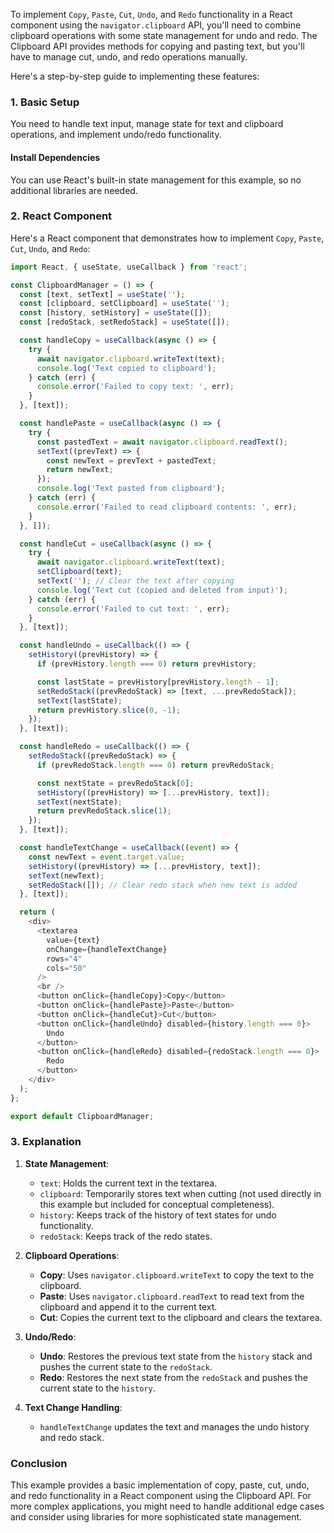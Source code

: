 To implement `Copy`, `Paste`, `Cut`, `Undo`, and `Redo` functionality in a React component using the `navigator.clipboard` API, you'll need to combine clipboard operations with some state management for undo and redo. The Clipboard API provides methods for copying and pasting text, but you'll have to manage cut, undo, and redo operations manually.

Here's a step-by-step guide to implementing these features:

### 1. Basic Setup

You need to handle text input, manage state for text and clipboard operations, and implement undo/redo functionality. 

#### Install Dependencies

You can use React's built-in state management for this example, so no additional libraries are needed.

### 2. React Component

Here's a React component that demonstrates how to implement `Copy`, `Paste`, `Cut`, `Undo`, and `Redo`:

```javascript
import React, { useState, useCallback } from 'react';

const ClipboardManager = () => {
  const [text, setText] = useState('');
  const [clipboard, setClipboard] = useState('');
  const [history, setHistory] = useState([]);
  const [redoStack, setRedoStack] = useState([]);

  const handleCopy = useCallback(async () => {
    try {
      await navigator.clipboard.writeText(text);
      console.log('Text copied to clipboard');
    } catch (err) {
      console.error('Failed to copy text: ', err);
    }
  }, [text]);

  const handlePaste = useCallback(async () => {
    try {
      const pastedText = await navigator.clipboard.readText();
      setText((prevText) => {
        const newText = prevText + pastedText;
        return newText;
      });
      console.log('Text pasted from clipboard');
    } catch (err) {
      console.error('Failed to read clipboard contents: ', err);
    }
  }, []);

  const handleCut = useCallback(async () => {
    try {
      await navigator.clipboard.writeText(text);
      setClipboard(text);
      setText(''); // Clear the text after copying
      console.log('Text cut (copied and deleted from input)');
    } catch (err) {
      console.error('Failed to cut text: ', err);
    }
  }, [text]);

  const handleUndo = useCallback(() => {
    setHistory((prevHistory) => {
      if (prevHistory.length === 0) return prevHistory;

      const lastState = prevHistory[prevHistory.length - 1];
      setRedoStack((prevRedoStack) => [text, ...prevRedoStack]);
      setText(lastState);
      return prevHistory.slice(0, -1);
    });
  }, [text]);

  const handleRedo = useCallback(() => {
    setRedoStack((prevRedoStack) => {
      if (prevRedoStack.length === 0) return prevRedoStack;

      const nextState = prevRedoStack[0];
      setHistory((prevHistory) => [...prevHistory, text]);
      setText(nextState);
      return prevRedoStack.slice(1);
    });
  }, [text]);

  const handleTextChange = useCallback((event) => {
    const newText = event.target.value;
    setHistory((prevHistory) => [...prevHistory, text]);
    setText(newText);
    setRedoStack([]); // Clear redo stack when new text is added
  }, [text]);

  return (
    <div>
      <textarea
        value={text}
        onChange={handleTextChange}
        rows="4"
        cols="50"
      />
      <br />
      <button onClick={handleCopy}>Copy</button>
      <button onClick={handlePaste}>Paste</button>
      <button onClick={handleCut}>Cut</button>
      <button onClick={handleUndo} disabled={history.length === 0}>
        Undo
      </button>
      <button onClick={handleRedo} disabled={redoStack.length === 0}>
        Redo
      </button>
    </div>
  );
};

export default ClipboardManager;
```

### 3. Explanation

1. **State Management**:
   - `text`: Holds the current text in the textarea.
   - `clipboard`: Temporarily stores text when cutting (not used directly in this example but included for conceptual completeness).
   - `history`: Keeps track of the history of text states for undo functionality.
   - `redoStack`: Keeps track of the redo states.

2. **Clipboard Operations**:
   - **Copy**: Uses `navigator.clipboard.writeText` to copy the text to the clipboard.
   - **Paste**: Uses `navigator.clipboard.readText` to read text from the clipboard and append it to the current text.
   - **Cut**: Copies the current text to the clipboard and clears the textarea.

3. **Undo/Redo**:
   - **Undo**: Restores the previous text state from the `history` stack and pushes the current state to the `redoStack`.
   - **Redo**: Restores the next state from the `redoStack` and pushes the current state to the `history`.

4. **Text Change Handling**:
   - `handleTextChange` updates the text and manages the undo history and redo stack.

### Conclusion

This example provides a basic implementation of copy, paste, cut, undo, and redo functionality in a React component using the Clipboard API. For more complex applications, you might need to handle additional edge cases and consider using libraries for more sophisticated state management.